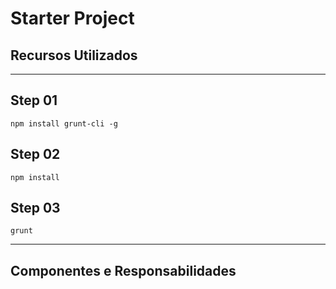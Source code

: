 # Starter Project

## Recursos Utilizados

---

## Step 01

```shell
npm install grunt-cli -g
```

## Step 02

```shell
npm install
```

## Step 03

```shell
grunt
```

---

## Componentes e Responsabilidades

